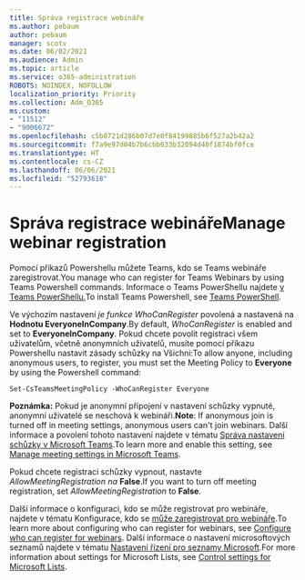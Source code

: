```yaml
---
title: Správa registrace webináře
ms.author: pebaum
author: pebaum
manager: scotv
ms.date: 06/02/2021
ms.audience: Admin
ms.topic: article
ms.service: o365-administration
ROBOTS: NOINDEX, NOFOLLOW
localization_priority: Priority
ms.collection: Adm_O365
ms.custom:
- "11512"
- "9006672"
ms.openlocfilehash: c5b0721d286b07d7e0f84199885b6f527a2b42a2
ms.sourcegitcommit: f7a9e97d04b7b6cbb633b32094d40f1874bf0fce
ms.translationtype: HT
ms.contentlocale: cs-CZ
ms.lasthandoff: 06/06/2021
ms.locfileid: "52793618"
---
```

# <a name="manage-webinar-registration"></a><span data-ttu-id="c02b0-102">Správa registrace webináře</span><span class="sxs-lookup"><span data-stu-id="c02b0-102">Manage webinar registration</span></span>

<span data-ttu-id="c02b0-103">Pomocí příkazů Powershellu můžete Teams, kdo se Teams webináře zaregistrovat.</span><span class="sxs-lookup"><span data-stu-id="c02b0-103">You manage who can register for Teams Webinars by using Teams Powershell commands.</span></span> <span data-ttu-id="c02b0-104">Informace o Teams PowerShellu najdete [v Teams PowerShellu.](/microsoftteams/teams-powershell-install)</span><span class="sxs-lookup"><span data-stu-id="c02b0-104">To install Teams Powershell, see [Teams PowerShell](/microsoftteams/teams-powershell-install).</span></span> 

<span data-ttu-id="c02b0-105">Ve výchozím nastavení *je funkce WhoCanRegister* povolená a nastavená na **Hodnotu EveryoneInCompany**.</span><span class="sxs-lookup"><span data-stu-id="c02b0-105">By default, *WhoCanRegister* is enabled and set to **EveryoneInCompany**.</span></span> <span data-ttu-id="c02b0-106">Pokud chcete povolit registraci všem uživatelům, včetně anonymních  uživatelů, musíte pomocí příkazu Powershellu nastavit zásady schůzky na Všichni:</span><span class="sxs-lookup"><span data-stu-id="c02b0-106">To allow anyone, including anonymous users, to register, you must set the Meeting Policy to **Everyone** by using the Powershell command:</span></span>

`Set-CsTeamsMeetingPolicy -WhoCanRegister Everyone`

<span data-ttu-id="c02b0-107">**Poznámka:** Pokud je anonymní připojení v nastavení schůzky vypnuté, anonymní uživatelé se neschová k webináři.</span><span class="sxs-lookup"><span data-stu-id="c02b0-107">**Note**: If anonymous join is turned off in meeting settings, anonymous users can't join webinars.</span></span> <span data-ttu-id="c02b0-108">Další informace a povolení tohoto nastavení najdete v tématu [Správa nastavení schůzky v Microsoft Teams](/microsoftteams/meeting-settings-in-teams).</span><span class="sxs-lookup"><span data-stu-id="c02b0-108">To learn more and enable this setting, see [Manage meeting settings in Microsoft Teams](/microsoftteams/meeting-settings-in-teams).</span></span>

<span data-ttu-id="c02b0-109">Pokud chcete registraci schůzky vypnout, nastavte *AllowMeetingRegistration na* **False**.</span><span class="sxs-lookup"><span data-stu-id="c02b0-109">If you want to turn off meeting registration, set *AllowMeetingRegistration* to **False**.</span></span>

<span data-ttu-id="c02b0-110">Další informace o konfiguraci, kdo se může registrovat pro webináře, najdete v tématu Konfigurace, kdo se [může zaregistrovat pro webináře](/microsoftteams/set-up-webinars?source=docs#configure-who-can-register-for-webinars).</span><span class="sxs-lookup"><span data-stu-id="c02b0-110">To learn more about configuring who can register for webinars, see [Configure who can register for webinars](/microsoftteams/set-up-webinars?source=docs#configure-who-can-register-for-webinars).</span></span> <span data-ttu-id="c02b0-111">Další informace o nastavení microsoftových seznamů najdete v tématu [Nastavení řízení pro seznamy Microsoft](/sharepoint/control-lists).</span><span class="sxs-lookup"><span data-stu-id="c02b0-111">For more information about settings for Microsoft Lists, see [Control settings for Microsoft Lists](/sharepoint/control-lists).</span></span>
